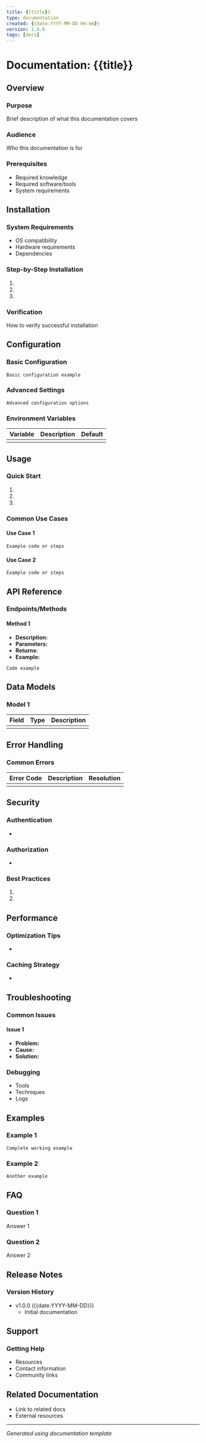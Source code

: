 ```yaml
---
title: {{title}}
type: documentation
created: {{date:YYYY-MM-DD HH:mm}}
version: 1.0.0
tags: [docs]
---
```


# Documentation: {{title}}

## Overview
### Purpose
Brief description of what this documentation covers

### Audience
Who this documentation is for

### Prerequisites
- Required knowledge
- Required software/tools
- System requirements

## Installation
### System Requirements
- OS compatibility
- Hardware requirements
- Dependencies

### Step-by-Step Installation
1. 
2. 
3. 

### Verification
How to verify successful installation

## Configuration
### Basic Configuration
```
Basic configuration example
```

### Advanced Settings
```
Advanced configuration options
```

### Environment Variables
| Variable | Description | Default |
|----------|-------------|---------|
|          |             |         |

## Usage
### Quick Start
1. 
2. 
3. 

### Common Use Cases
#### Use Case 1
```
Example code or steps
```

#### Use Case 2
```
Example code or steps
```

## API Reference
### Endpoints/Methods
#### Method 1
- **Description:**
- **Parameters:**
- **Returns:**
- **Example:**
```
Code example
```

## Data Models
### Model 1
| Field | Type | Description |
|-------|------|-------------|
|       |      |             |

## Error Handling
### Common Errors
| Error Code | Description | Resolution |
|------------|-------------|------------|
|            |             |            |

## Security
### Authentication
- 

### Authorization
- 

### Best Practices
1. 
2. 

## Performance
### Optimization Tips
- 

### Caching Strategy
- 

## Troubleshooting
### Common Issues
#### Issue 1
- **Problem:**
- **Cause:**
- **Solution:**

### Debugging
- Tools
- Techniques
- Logs

## Examples
### Example 1
```
Complete working example
```

### Example 2
```
Another example
```

## FAQ
### Question 1
Answer 1

### Question 2
Answer 2

## Release Notes
### Version History
- v1.0.0 ({{date:YYYY-MM-DD}})
  - Initial documentation

## Support
### Getting Help
- Resources
- Contact information
- Community links

## Related Documentation
- Link to related docs
- External resources

---
*Generated using documentation template*

